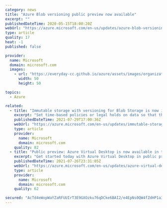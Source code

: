 ```yaml
---
category: news
title: "Azure Blob versioning public preview now available"
excerpt: ""
publishedDateTime: 2020-05-15T18:00:20Z
webUrl: "https://azure.microsoft.com/en-us/updates/azure-blob-versioning-public-preview-now-available/"
type: article
quality: 17
heat: -1
published: false

provider:
  name: Microsoft
  domain: microsoft.com
  images:
    - url: "https://everyday-cc.github.io/azure/assets/images/organizations/microsoft.com-50x50.jpg"
      width: 50
      height: 50

topics:
  - Azure

related:
  - title: "Immutable storage with versioning for Blob Storage is now in public preview"
    excerpt: "Set time-based policies or legal holds on data so that the data becomes non-erasable and non-modifiable and protect all versions of a blob."
    publishedDateTime: 2021-07-29T17:00:36Z
    webUrl: "https://azure.microsoft.com/en-us/updates/immutable-storage-with-versioning-for-blob-storage-is-now-in-public-preview/"
    type: article
    provider:
      name: Microsoft
      domain: microsoft.com
    quality: 82
  - title: "Public preview: Azure Virtual Desktop is now available in the Azure China cloud "
    excerpt: "Get started today with Azure Virtual Desktop in public preview in Azure China cloud. Deploy and scale Windows desktops and apps on Azure in minutes."
    publishedDateTime: 2021-07-26T23:31:05Z
    webUrl: "https://azure.microsoft.com/en-us/updates/azure-virtual-desktop-is-now-available-in-the-azure-china-cloud-in-preview/"
    type: article
    provider:
      name: Microsoft
      domain: microsoft.com
    quality: 62

secured: "AcTd4eWopWaYZaRFUUIrT3E9GXOzku76qDCke6BAI2/e4EpNs0QW4fZdHP1a3k/wbrSwiIGJhN5VndKTKgtXuzgwWwCGAFm4Zu2OtCkH+3Eaoth0CTJzkumA8FESaAle4vd7UqTvg0ZtoO8qtVIHCZg0yjiEpM3jpEDC2PN/VxR4pDvGB6qv9WaM2ZehO2l1ZaP4XfmesYg8QOr+i5s4QDrYLl/to542tbUhtOeT9NmDsdmHF8exY7WaSFyN7NvTezdu1Wv9sFUVv6lm5N9AqhGVlYsyhrLqHByQJ70HmY0Fq7KZUbjvx9/SslCrOL/2Jqq3FglquAA3SsJn5BwpGg==;FW+a0PILEJ9UYzBfqKRtEQ=="
---
```


